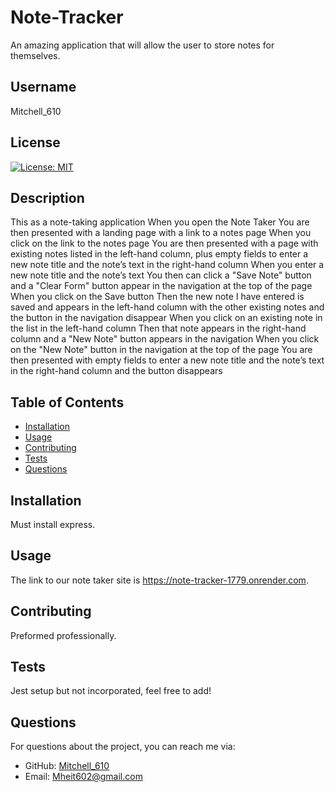 # Note-Tracker
An amazing application that will allow the user to store notes for themselves.

## Username
Mitchell_610

## License
[![License: MIT](https://img.shields.io/badge/License-MIT-yellow.svg)](https://opensource.org/licenses/MIT)

## Description
This as a note-taking application
When you open the Note Taker
You are then presented with a landing page with a link to a notes page
When you click on the link to the notes page
You are then presented with a page with existing notes listed in the left-hand column, plus empty fields to enter a new note title and the note’s text in the right-hand column
When you enter a new note title and the note’s text
You then can click a "Save Note" button and a "Clear Form" button appear in the navigation at the top of the page
When you click on the Save button
Then the new note I have entered is saved and appears in the left-hand column with the other existing notes and the button in the navigation disappear
When you click on an existing note in the list in the left-hand column
Then that note appears in the right-hand column and a "New Note" button appears in the navigation
When you click on the "New Note" button in the navigation at the top of the page
You are then presented with empty fields to enter a new note title and the note’s text in the right-hand column and the button disappears

## Table of Contents
- [Installation](#installation)
- [Usage](#usage)
- [Contributing](#contributing)
- [Tests](#tests)
- [Questions](#questions)

## Installation
Must install express.

## Usage
The link to our note taker site is https://note-tracker-1779.onrender.com.

## Contributing
Preformed professionally.

## Tests
Jest setup but not incorporated, feel free to add!

## Questions
For questions about the project, you can reach me via:
- GitHub: [Mitchell_610](https://github.com/Mitchell_610)
- Email: Mheit602@gmail.com
